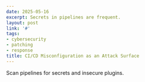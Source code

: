 ```yaml
---
date: 2025-05-16
excerpt: Secrets in pipelines are frequent.
layout: post
link: '#'
tags:
- cybersecurity
- patching
- response
title: CI/CD Misconfiguration as an Attack Surface
---
```

Scan pipelines for secrets and insecure plugins.
